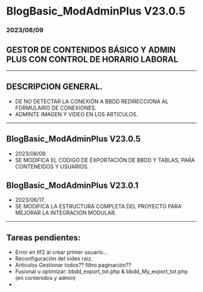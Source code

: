 # BlogBasic_ModAdminPlus V23.0.5

### 2023/08/09

## GESTOR DE CONTENIDOS BÁSICO Y ADMIN PLUS CON CONTROL DE HORARIO LABORAL

----
## DESCRIPCION GENERAL.

  - DE NO DETECTAR LA CONEXIÓN A BBDD REDIRECCIONA AL FORMULARIO DE CONEXIONES.
  - ADMINTE IMAGEN Y VIDEO EN LOS ARTICULOS.
----

## BlogBasic_ModAdminPlus V23.0.5
  - 2023/08/09.
  - SE MODIFICA EL CODIGO DE EXPORTACIÓN DE BBDD Y TABLAS, PARA CONTENEIDOS Y USUARIOS.

## BlogBasic_ModAdminPlus V23.0.1
  - 2023/06/17.
  - SE MODIFICA LA ESTRUCTURA COMPLETA DEL PROYECTO PARA MEJORAR LA INTEGRACIÓN MODULAR.
----

## Tareas pendientes:
  - Error en tlf2 al crear primer usuario...
  - Reconfiguración del index raiz.
  - Articulos Gestionar todos?? filtro paginación??
  - Fusional u optimizar: bbdd_export_tot.php & bbdd_My_export_tot.php (en contenidos y admin)
  - 

